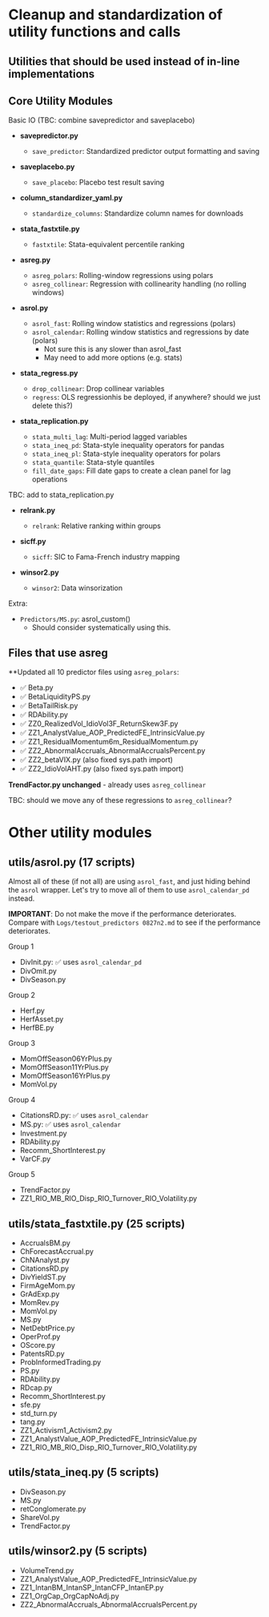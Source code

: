 # Cleanup and standardization of utility functions and calls

## Utilities that should be used instead of in-line implementations

## Core Utility Modules

Basic IO (TBC: combine savepredictor and saveplacebo)
- **savepredictor.py**
  - `save_predictor`: Standardized predictor output formatting and saving

- **saveplacebo.py**
  - `save_placebo`: Placebo test result saving  

- **column_standardizer_yaml.py**
  - `standardize_columns`: Standardize column names for downloads  

- **stata_fastxtile.py**
  - `fastxtile`: Stata-equivalent percentile ranking

- **asreg.py**
  - `asreg_polars`: Rolling-window regressions using polars
  - `asreg_collinear`: Regression with collinearity handling (no rolling windows)

- **asrol.py**
  - `asrol_fast`: Rolling window statistics and regressions (polars)
  - `asrol_calendar`: Rolling window statistics and regressions by date (polars)
    - Not sure this is any slower than asrol_fast
    - May need to add more options (e.g. stats)

- **stata_regress.py**
  - `drop_collinear`: Drop collinear variables
  - `regress`: OLS regressionhis be deployed, if anywhere? should we just delete this?)

- **stata_replication.py**
  - `stata_multi_lag`: Multi-period lagged variables
  - `stata_ineq_pd`: Stata-style inequality operators for pandas
  - `stata_ineq_pl`: Stata-style inequality operators for polars
  - `stata_quantile`: Stata-style quantiles
  - `fill_date_gaps`: Fill date gaps to create a clean panel for lag operations

TBC: add to stata_replication.py
- **relrank.py**
  - `relrank`: Relative ranking within groups

- **sicff.py**
  - `sicff`: SIC to Fama-French industry mapping

- **winsor2.py**
  - `winsor2`: Data winsorization

Extra:
- `Predictors/MS.py`: asrol_custom()
   - Should consider systematically using this.

## Files that use asreg 

**Updated all 10 predictor files using `asreg_polars`:
   - ✅ Beta.py
   - ✅ BetaLiquidityPS.py  
   - ✅ BetaTailRisk.py
   - ✅ RDAbility.py
   - ✅ ZZ0_RealizedVol_IdioVol3F_ReturnSkew3F.py
   - ✅ ZZ1_AnalystValue_AOP_PredictedFE_IntrinsicValue.py
   - ✅ ZZ1_ResidualMomentum6m_ResidualMomentum.py
   - ✅ ZZ2_AbnormalAccruals_AbnormalAccrualsPercent.py
   - ✅ ZZ2_betaVIX.py (also fixed sys.path import)
   - ✅ ZZ2_IdioVolAHT.py (also fixed sys.path import)

**TrendFactor.py unchanged** - already uses `asreg_collinear` 

TBC: should we move any of these regressions to `asreg_collinear`?

# Other utility modules

## utils/asrol.py (17 scripts)

Almost all of these (if not all) are using `asrol_fast`, and just hiding behind the `asrol` wrapper. Let's try to move all of them to use `asrol_calendar_pd` instead. 

**IMPORTANT**: Do not make the move if the performance deteriorates. Compare with `Logs/testout_predictors 0827n2.md` to see if the performance deteriorates.

Group 1
- DivInit.py: ✅ uses `asrol_calendar_pd`
- DivOmit.py
- DivSeason.py

Group 2
- Herf.py
- HerfAsset.py
- HerfBE.py

Group 3
- MomOffSeason06YrPlus.py
- MomOffSeason11YrPlus.py
- MomOffSeason16YrPlus.py
- MomVol.py

Group 4
- CitationsRD.py: ✅ uses `asrol_calendar`
- MS.py: ✅ uses `asrol_calendar`
- Investment.py
- RDAbility.py
- Recomm_ShortInterest.py
- VarCF.py

Group 5
- TrendFactor.py
- ZZ1_RIO_MB_RIO_Disp_RIO_Turnover_RIO_Volatility.py

## utils/stata_fastxtile.py (25 scripts)

- AccrualsBM.py
- ChForecastAccrual.py
- ChNAnalyst.py
- CitationsRD.py
- DivYieldST.py
- FirmAgeMom.py
- GrAdExp.py
- MomRev.py
- MomVol.py
- MS.py
- NetDebtPrice.py
- OperProf.py
- OScore.py
- PatentsRD.py
- ProbInformedTrading.py
- PS.py
- RDAbility.py
- RDcap.py
- Recomm_ShortInterest.py
- sfe.py
- std_turn.py
- tang.py
- ZZ1_Activism1_Activism2.py
- ZZ1_AnalystValue_AOP_PredictedFE_IntrinsicValue.py
- ZZ1_RIO_MB_RIO_Disp_RIO_Turnover_RIO_Volatility.py

## utils/stata_ineq.py (5 scripts)

- DivSeason.py
- MS.py
- retConglomerate.py
- ShareVol.py
- TrendFactor.py

## utils/winsor2.py (5 scripts)

- VolumeTrend.py
- ZZ1_AnalystValue_AOP_PredictedFE_IntrinsicValue.py
- ZZ1_IntanBM_IntanSP_IntanCFP_IntanEP.py
- ZZ1_OrgCap_OrgCapNoAdj.py
- ZZ2_AbnormalAccruals_AbnormalAccrualsPercent.py

